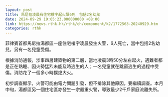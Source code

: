 ```yaml
---
layout: post
title: 馬尼拉凌晨有住宅樓宇起火釀6死　包括2名幼兒
date: 2024-09-29 19:05:23.000000000 +08:00
link: https://news.rthk.hk/rthk/ch/component/k2/1772563-20240929.htm
categories: rthk
---
```


菲律賓首都馬尼拉湯都區一座住宅樓宇凌晨發生火警，6人死亡，當中包括2名幼兒，另有一名兒童受傷。

根據消防通報，涉事四層建築物的第二層，當地凌晨3時50分左右起火，遇難者都是正在熟睡、因火勢猛烈未能及時逃生的人；一名兒童就在跳窗逃生的過程中受傷。消防花了一個多小時撲熄大火。

初步調查顯示，火警可能由電力問題引發，但不排除其他原因，要繼續調查。本月中旬，湯都區另一個住宅區亦發生一宗嚴重火警，導致最少2千戶家庭流離失所。
